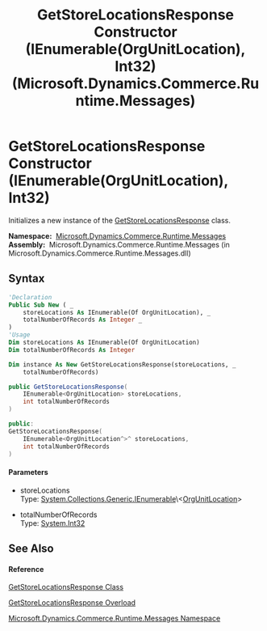 ﻿---
title: GetStoreLocationsResponse Constructor (IEnumerable(OrgUnitLocation), Int32) (Microsoft.Dynamics.Commerce.Runtime.Messages)
TOCTitle: GetStoreLocationsResponse Constructor (IEnumerable(OrgUnitLocation), Int32)
ms:assetid: M:Microsoft.Dynamics.Commerce.Runtime.Messages.GetStoreLocationsResponse.#ctor(System.Collections.Generic.IEnumerable{Microsoft.Dynamics.Commerce.Runtime.DataModel.OrgUnitLocation},System.Int32)
ms:mtpsurl: https://technet.microsoft.com/en-us/library/microsoft.dynamics.commerce.runtime.messages.getstorelocationsresponse.getstorelocationsresponse(v=AX.60)
ms:contentKeyID: 62208984
ms.date: 05/18/2015
mtps_version: v=AX.60
dev_langs:
- vb
- csharp
- c++
---

# GetStoreLocationsResponse Constructor (IEnumerable(OrgUnitLocation), Int32)

Initializes a new instance of the [GetStoreLocationsResponse](getstorelocationsresponse-class-microsoft-dynamics-commerce-runtime-messages.md) class.

**Namespace:**  [Microsoft.Dynamics.Commerce.Runtime.Messages](microsoft-dynamics-commerce-runtime-messages-namespace.md)  
**Assembly:**  Microsoft.Dynamics.Commerce.Runtime.Messages (in Microsoft.Dynamics.Commerce.Runtime.Messages.dll)

## Syntax

``` vb
'Declaration
Public Sub New ( _
    storeLocations As IEnumerable(Of OrgUnitLocation), _
    totalNumberOfRecords As Integer _
)
'Usage
Dim storeLocations As IEnumerable(Of OrgUnitLocation)
Dim totalNumberOfRecords As Integer

Dim instance As New GetStoreLocationsResponse(storeLocations, _
    totalNumberOfRecords)
```

``` csharp
public GetStoreLocationsResponse(
    IEnumerable<OrgUnitLocation> storeLocations,
    int totalNumberOfRecords
)
```

``` c++
public:
GetStoreLocationsResponse(
    IEnumerable<OrgUnitLocation^>^ storeLocations, 
    int totalNumberOfRecords
)
```

#### Parameters

  - storeLocations  
    Type: [System.Collections.Generic.IEnumerable](https://technet.microsoft.com/en-us/library/9eekhta0\(v=ax.60\))\<[OrgUnitLocation](orgunitlocation-class-microsoft-dynamics-commerce-runtime-datamodel.md)\>  

<!-- end list -->

  - totalNumberOfRecords  
    Type: [System.Int32](https://technet.microsoft.com/en-us/library/td2s409d\(v=ax.60\))  

## See Also

#### Reference

[GetStoreLocationsResponse Class](getstorelocationsresponse-class-microsoft-dynamics-commerce-runtime-messages.md)

[GetStoreLocationsResponse Overload](getstorelocationsresponse-constructor-microsoft-dynamics-commerce-runtime-messages.md)

[Microsoft.Dynamics.Commerce.Runtime.Messages Namespace](microsoft-dynamics-commerce-runtime-messages-namespace.md)

